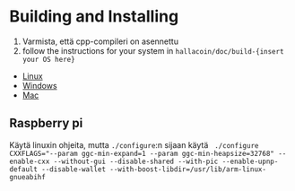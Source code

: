 # Building and Installing
1. Varmista, että cpp-compileri on asennettu
2. follow the instructions for your system in ```hallacoin/doc/build-{insert your OS here}```
- [Linux](https://github.com/Hallabois/Hallacoin/blob/master/doc/build-unix.md)
- [Windows](https://github.com/Hallabois/Hallacoin/blob/master/doc/build-windows.md)
- [Mac](https://github.com/Hallabois/Hallacoin/blob/master/doc/build-osx.md)

## Raspberry pi
Käytä linuxin ohjeita, mutta ```./configure```:n sijaan käytä ``` ./configure CXXFLAGS="--param ggc-min-expand=1 --param ggc-min-heapsize=32768" --enable-cxx --without-gui --disable-shared --with-pic --enable-upnp-default --disable-wallet --with-boost-libdir=/usr/lib/arm-linux-gnueabihf```

